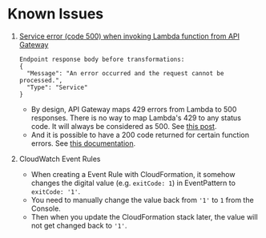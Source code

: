 # Known Issues


1. [Service error (code 500) when invoking Lambda function from API Gateway](
https://forums.aws.amazon.com/message.jspa?messageID=806142)
   
    ```
    Endpoint response body before transformations:
    {
      "Message": "An error occurred and the request cannot be processed.",
      "Type": "Service"
    }
    ```
    - By design, API Gateway maps 429 errors from Lambda to 500 responses. There is no way to map Lambda's 429 to any
      status code. It will always be considered as 500. See [this post](
      https://stackoverflow.com/questions/36363280/map-aws-lambda-429-errors-to-api-gateway-2xx-response).
    - And it is possible to have a 200 code returned for certain function errors. See [this documentation](
      https://docs.aws.amazon.com/lambda/latest/dg/retries-on-errors.html).

2. CloudWatch Event Rules
    - When creating a Event Rule with CloudFormation, it somehow changes the digital value (e.g. `exitCode: 1`) in
     EventPattern to `exitCode: '1'`.
    - You need to manually change the value back from `'1'` to `1` from the Console.
    - Then when you update the CloudFormation stack later, the value will not get changed back to `'1'`.

